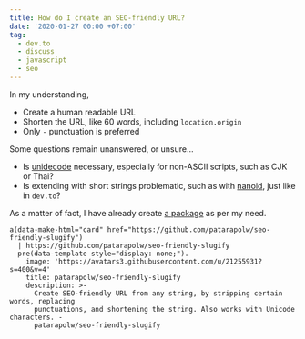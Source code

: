 ```yaml
---
title: How do I create an SEO-friendly URL?
date: '2020-01-27 00:00 +07:00'
tag:
  - dev.to
  - discuss
  - javascript
  - seo
---
```


In my understanding,

- Create a human readable URL
- Shorten the URL, like 60 words, including `location.origin`
- Only `-` punctuation is preferred

<!-- excerpt_separator -->

Some questions remain unanswered, or unsure...

- Is [unidecode](https://www.npmjs.com/package/unidecode-plus) necessary, especially for non-ASCII scripts, such as CJK or Thai?
- Is extending with short strings problematic, such as with [nanoid](https://github.com/ai/nanoid), just like in `dev.to`?

As a matter of fact, I have already create [a package](https://www.npmjs.com/package/seo-friendly-slugify) as per my need.

```pug parsed
a(data-make-html="card" href="https://github.com/patarapolw/seo-friendly-slugify")
  | https://github.com/patarapolw/seo-friendly-slugify
  pre(data-template style="display: none;").
    image: 'https://avatars3.githubusercontent.com/u/21255931?s=400&v=4'
    title: patarapolw/seo-friendly-slugify
    description: >-
      Create SEO-friendly URL from any string, by stripping certain words, replacing
      punctuations, and shortening the string. Also works with Unicode characters. -
      patarapolw/seo-friendly-slugify
```
